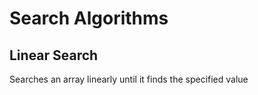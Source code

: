 # Search Algorithms

## Linear Search

Searches an array linearly until it finds the specified value
